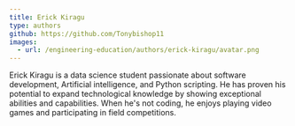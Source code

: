 ```yaml
---
title: Erick Kiragu
type: authors
github: https://github.com/Tonybishop11
images:
  - url: /engineering-education/authors/erick-kiragu/avatar.png
---
```

Erick Kiragu is a data science student passionate about software development, Artificial intelligence, and Python scripting. He has proven his potential to expand technological knowledge by showing exceptional abilities and capabilities. When he's not coding, he enjoys playing video games and participating in field competitions.
